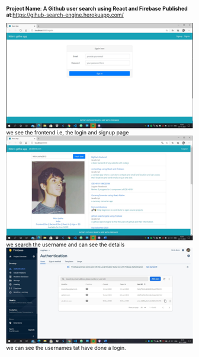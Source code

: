 **Project Name**: **A Github user search using React and Firebase**
**Published at**:https://gihub-search-engine.herokuapp.com/

<img src="./pics/1.jpg">
we see the frontend i.e, the login and signup page

<img src="./pics/2.jpg">
we search the username and can see the details

<img src="./pics/3.jpg">
we can see the usernames tat have done a login.
